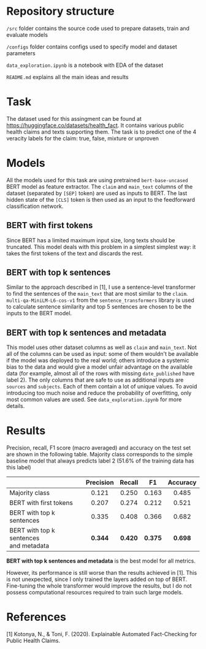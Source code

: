 # Repository structure
`/src` folder contains the source code used to prepare datasets, train and 
evaluate models

`/configs` folder contains configs used to specify model and dataset parameters

`data_exploration.ipynb` is a notebook with EDA of the dataset

`README.md` explains all the main ideas and results

# Task
The dataset used for this assingment can be found at https://huggingface.co/datasets/health_fact.
It contains various public health claims and texts supporting them. The task
is to predict one of the 4 veracity labels for the claim: true, false, mixture or unproven

# Models
All the models used for this task are using pretrained `bert-base-uncased`
BERT model as feature extractor. The `claim` and `main_text` columns
of the dataset (separated by `[SEP]` token) are used as inputs to BERT.
The last hidden state of the `[CLS]` token is then used as an input
to the feedforward classification network. 

## BERT with first tokens
Since BERT has a limited maximum input size, long texts should be truncated.
This model deals with this problem in a simplest simplest way: it takes 
the first tokens of the text and discards the rest.

## BERT with top k sentences
Similar to the approach described in [1], I use a sentence-level transformer
to find the sentences of the `main_text` that are most similar to the `claim`.
`multi-qa-MiniLM-L6-cos-v1` from the `sentence_transformers` library  is
used to calculate sentence similarity and top 5 sentences are chosen to
be the inputs to the BERT model.

##  BERT with top k sentences and metadata
This model uses other dataset columns as well as `claim` and `main_text`.
Not all of the columns can be used as input: some of them wouldn't be available
if the model was deployed to the real world; others introduce a 
systemic bias to the data and would give a model unfair advantage on the
available data (for example, almost all of the rows with missing `date_published`
have label 2). The only columns that are safe to use as additional inputs
are `sources` and `subjects`. Each of them contain a lot of unique values.
To avoid introducing too much noise and reduce the probability of overfitting,
only most common values are used. See `data_exploration.ipynb` for more details.



# Results
Precision, recall, F1 score (macro averaged) and accuracy on the test set
are shown in the following table. 
Majority class corresponds to the simple baseline
model that always predicts label 2 (51.6% of the training data has this label)


|                                       | Precision| Recall| F1 | Accuracy|
| ------------- |:--------:| :-----:|:----:|:---------:|
| Majority class                            | 0.121 | 0.250 | 0.163 | 0.485 |
| BERT with first tokens                    | 0.207 | 0.274 | 0.212 | 0.521 |
| BERT with top k sentences                 | 0.335 | 0.408 | 0.366 | 0.682 |
| BERT with top k sentences<br> and metadata| **0.344** | **0.420** | **0.375** | **0.698** |

**BERT with top k sentences and metadata** is the best model for all metrics. 

However, its performance is still worse than the results achieved in [1]. 
This is not unexpected, since I only trained the layers added on top of BERT.
Fine-tuning the whole transformer would improve the results, but I do not possess
computational resources required to train such large models.

# References
[1] Kotonya, N., & Toni, F. (2020). 
Explainable Automated Fact-Checking for Public Health Claims. 
